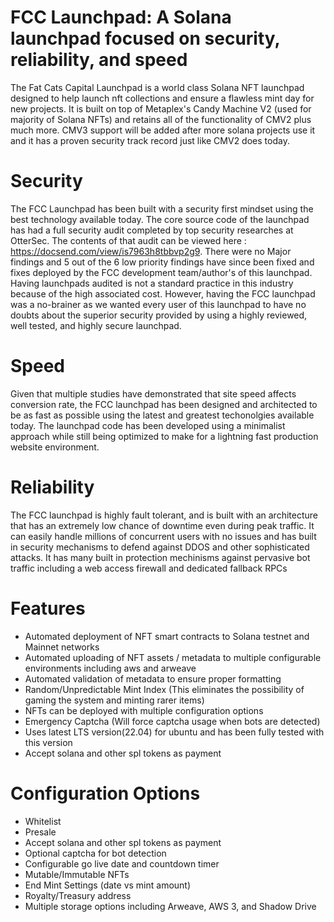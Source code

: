 # FCC Launchpad: A Solana launchpad focused on security, reliability, and speed 

The Fat Cats Capital Launchpad is a world class Solana NFT launchpad designed to help launch nft collections and ensure a flawless mint day for new projects. It is built on top of Metaplex's Candy Machine V2 (used for majority of Solana NFTs) and retains all of the functionality of CMV2 plus much more. CMV3 support will be added after more solana projects use it and it has a proven security track record just like CMV2 does today.

# Security

The FCC Launchpad has been built with a security first mindset using the best technology available today. The core source code of the launchpad has had a full security audit completed by top security researches at OtterSec. The contents of that audit can be viewed here : https://docsend.com/view/is7963h8tbbvp2g9. There were no Major findings and 5 out of the 6 low priority findings have since been fixed and fixes deployed by the FCC development team/author's of this launchpad. Having launchpads audited is not a standard practice in this industry because of the high associated cost. However, having the FCC launchpad was a no-brainer as we wanted every user of this launchpad to have no doubts about the superior security provided by using a highly reviewed, well tested, and highly secure launchpad.

# Speed

Given that multiple studies have demonstrated that site speed affects conversion rate, the FCC launchpad has been designed and architected to be as fast as possible using the latest and greatest techonolgies available today. The launchpad code has been developed using a minimalist approach while still being optimized to make for a lightning fast production website environment.

# Reliability

The FCC launchpad is highly fault tolerant, and is built with an architecture that has an extremely low chance of downtime even during peak traffic. It can easily handle millions of concurrent users with no issues and has built in security mechanisms to defend against DDOS and other sophisticated attacks. It has many built in protection mechinisms against pervasive bot traffic including a web access firewall and dedicated fallback RPCs

# Features

* Automated deployment of NFT smart contracts to Solana testnet and Mainnet networks
* Automated uploading of NFT assets / metadata to multiple configurable environments including aws and arweave
* Automated validation of metadata to ensure proper formatting
* Random/Unpredictable Mint Index (This eliminates the possibility of gaming the system and minting rarer items)
* NFTs can be deployed with multiple configuration options
* Emergency Captcha (Will force captcha usage when bots are detected)
* Uses latest LTS version(22.04) for ubuntu and has been fully tested with this version
* Accept solana and other spl tokens as payment

# Configuration Options

* Whitelist
* Presale
* Accept solana and other spl tokens as payment
* Optional captcha for bot detection
* Configurable go live date and countdown timer
* Mutable/Immutable NFTs
* End Mint Settings (date vs mint amount)
* Royalty/Treasury address
* Multiple storage options including Arweave, AWS 3, and Shadow Drive
